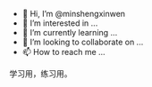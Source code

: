 - 👋 Hi, I’m @minshengxinwen
- 👀 I’m interested in ...
- 🌱 I’m currently learning ...
- 💞️ I’m looking to collaborate on ...
- 📫 How to reach me ...

<!---
minshengxinwen/minshengxinwen is a ✨ special ✨ repository because its `README.md` (this file) appears on your GitHub profile.
You can click the Preview link to take a look at your changes.
--->

学习用，练习用。
